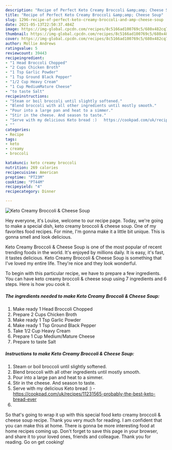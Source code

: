 ```yaml
---
description: "Recipe of Perfect Keto Creamy Broccoli &amp;amp; Cheese Soup"
title: "Recipe of Perfect Keto Creamy Broccoli &amp;amp; Cheese Soup"
slug: 1296-recipe-of-perfect-keto-creamy-broccoli-and-amp-cheese-soup
date: 2021-05-13T22:50:37.484Z
image: https://img-global.cpcdn.com/recipes/8c5166ad100769c5/680x482cq70/keto-creamy-broccoli-cheese-soup-recipe-main-photo.jpg
thumbnail: https://img-global.cpcdn.com/recipes/8c5166ad100769c5/680x482cq70/keto-creamy-broccoli-cheese-soup-recipe-main-photo.jpg
cover: https://img-global.cpcdn.com/recipes/8c5166ad100769c5/680x482cq70/keto-creamy-broccoli-cheese-soup-recipe-main-photo.jpg
author: Mollie Andrews
ratingvalue: 5
reviewcount: 39443
recipeingredient:
- "1 Head Broccoli Chopped"
- "2 Cups Chicken Broth"
- "1 Tsp Garlic Powder"
- "1 Tsp Ground Black Pepper"
- "1/2 Cup Heavy Cream"
- "1 Cup MediumMature Cheese"
- "to taste Salt"
recipeinstructions:
- "Steam or boil broccoli until slightly softened."
- "Blend broccoli with all other ingredients until mostly smooth."
- "Pour into a large pan and heat to a simmer."
- "Stir in the cheese. And season to taste."
- "Serve with my delicious Keto bread :)   https://cookpad.com/uk/recipes/11231565-probably-the-best-keto-bread-ever"
- ""
categories:
- Recipe
tags:
- keto
- creamy
- broccoli

katakunci: keto creamy broccoli 
nutrition: 269 calories
recipecuisine: American
preptime: "PT23M"
cooktime: "PT44M"
recipeyield: "4"
recipecategory: Dinner

---
```



![Keto Creamy Broccoli &amp; Cheese Soup](https://img-global.cpcdn.com/recipes/8c5166ad100769c5/680x482cq70/keto-creamy-broccoli-cheese-soup-recipe-main-photo.jpg)

Hey everyone, it's Louise, welcome to our recipe page. Today, we're going to make a special dish, keto creamy broccoli &amp; cheese soup. One of my favorites food recipes. For mine, I'm gonna make it a little bit unique. This is gonna smell and look delicious.



Keto Creamy Broccoli &amp; Cheese Soup is one of the most popular of recent trending foods in the world. It's enjoyed by millions daily. It is easy, it's fast, it tastes delicious. Keto Creamy Broccoli &amp; Cheese Soup is something that I've loved my entire life. They're nice and they look wonderful.


To begin with this particular recipe, we have to prepare a few ingredients. You can have keto creamy broccoli &amp; cheese soup using 7 ingredients and 6 steps. Here is how you cook it.

<!--inarticleads1-->

##### The ingredients needed to make Keto Creamy Broccoli &amp; Cheese Soup:

1. Make ready 1 Head Broccoli Chopped
1. Prepare 2 Cups Chicken Broth
1. Make ready 1 Tsp Garlic Powder
1. Make ready 1 Tsp Ground Black Pepper
1. Take 1/2 Cup Heavy Cream
1. Prepare 1 Cup Medium/Mature Cheese
1. Prepare to taste Salt




<!--inarticleads2-->

##### Instructions to make Keto Creamy Broccoli &amp; Cheese Soup:

1. Steam or boil broccoli until slightly softened.
1. Blend broccoli with all other ingredients until mostly smooth.
1. Pour into a large pan and heat to a simmer.
1. Stir in the cheese. And season to taste.
1. Serve with my delicious Keto bread :)  -  https://cookpad.com/uk/recipes/11231565-probably-the-best-keto-bread-ever
1. 




So that's going to wrap it up with this special food keto creamy broccoli &amp; cheese soup recipe. Thank you very much for reading. I am confident that you can make this at home. There is gonna be more interesting food at home recipes coming up. Don't forget to save this page in your browser, and share it to your loved ones, friends and colleague. Thank you for reading. Go on get cooking!
